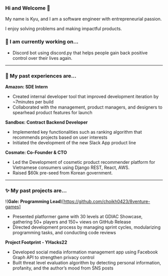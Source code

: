 ### Hi and Welcome 👋
My name is Kyu, and I am a software engineer with entrepreneurial passion.

I enjoy solving problems and making impactful products.

### 🌱 I am currently working on...
* Discord bot using discord.py that helps people gain back positive control over their lives again.

---
### 🔭 My past experiences are...

**Amazon: SDE Intern**
- Created internal developer tool that improved development iteration by ~7minutes per build
- Collaborated with the management, product managers, and designers to spearhead product features for launch

**Sandbox: Contract Backend Developer**
- Implemented key functionalities such as ranking algorithm that recommends projects based on user interests
- Initiated the development of the new Slack App product line

**Cosmate: Co-Founder & CTO**
- Led the Development of cosmetic product recommender platform for Vietnamese consumers using Django REST, React, AWS. 
- Raised $60k pre-seed from Korean government.

---
### ✨ My past projects are...

!(**Gale: Programming Lead**)[https://github.com/choikh0423/8venture-games]
- Presented platformer game with 30 levels at GDIAC Showcase, gathering 50+ players and 150+ views on GitHub Release
- Directed development process by managing sprint cycles, modularizing programming tasks, and conducting code reviews

**Project Footprint - YHacks22**
- Developed social media information management app using Facebook Graph API to strengthen privacy control
- Built threat level evaluation algorithm by detecting personal information, profanity, and the author’s mood from SNS posts


<!--
**choikh0423/choikh0423** is a ✨ _special_ ✨ repository because its `README.md` (this file) appears on your GitHub profile.

Here are some ideas to get you started:

- 🔭 I’m currently working on ...
- 🌱 I’m currently learning ...
- 👯 I’m looking to collaborate on ...
- 🤔 I’m looking for help with ...
- 💬 Ask me about ...
- 📫 How to reach me: ...
- 😄 Pronouns: ...
- ⚡ Fun fact: ...
-->
